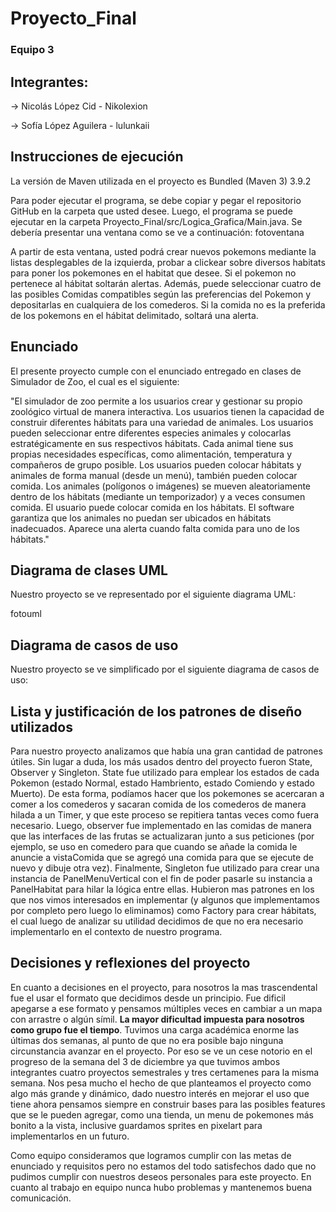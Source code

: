 # Proyecto_Final

### Equipo 3
## Integrantes: 
  -> Nicolás López Cid - Nikolexion
  
  -> Sofía López Aguilera - lulunkaii

## **Instrucciones de ejecución**

La versión de Maven utilizada en el proyecto es Bundled (Maven 3) 3.9.2

Para poder ejecutar el programa, se debe copiar y pegar el repositorio GitHub en la carpeta que usted desee. Luego, el programa se puede ejecutar en la carpeta Proyecto_Final/src/Logica_Grafica/Main.java.
Se debería presentar una ventana como se ve a continuación:
fotoventana

A partir de esta ventana, usted podrá crear nuevos pokemons mediante la listas desplegables de la izquierda, probar a clickear sobre diversos habitats para poner los pokemones en el habitat que desee. Si el pokemon no pertenece al hábitat soltarán alertas. Además, puede seleccionar cuatro de las posibles Comidas compatibles según las preferencias del Pokemon y depositarlas en cualquiera de los comederos. Si la comida no es la preferida de los pokemons en el hábitat delimitado, soltará una alerta. 


## **Enunciado**

El presente proyecto cumple con el enunciado entregado en clases de Simulador de Zoo, el cual es el siguiente:

"El simulador de zoo permite a los usuarios crear y gestionar su propio  zoológico virtual de manera interactiva. Los usuarios tienen la capacidad de construir diferentes hábitats para una variedad de animales.
Los usuarios pueden seleccionar entre diferentes especies  animales y colocarlas estratégicamente en sus respectivos hábitats. Cada animal tiene sus propias necesidades específicas, como alimentación, temperatura y compañeros de grupo posible.
Los usuarios pueden colocar hábitats y animales de forma manual (desde un menú), también pueden colocar comida. Los animales (polígonos o imágenes) se mueven aleatoriamente dentro de los hábitats (mediante un temporizador) y a veces consumen comida. El usuario puede colocar comida en los hábitats.
El software garantiza que los animales no puedan ser ubicados en hábitats inadecuados. Aparece una alerta cuando falta comida para uno de los hábitats."



## **Diagrama de clases UML**

Nuestro proyecto se ve representado por el siguiente diagrama UML:

fotouml

## **Diagrama de casos de uso**

Nuestro proyecto se ve simplificado por el siguiente diagrama de casos de uso:

## **Lista y justificación de los patrones de diseño utilizados**

Para nuestro proyecto analizamos que había una gran cantidad de patrones útiles. Sin lugar a duda, los más usados dentro del proyecto fueron State, Observer y Singleton. State fue utilizado para emplear los estados de cada Pokemon (estado Normal, estado Hambriento, estado Comiendo y estado Muerto). De esta forma, podíamos hacer que los pokemones se acercaran a comer a los comederos y sacaran comida de los comederos de manera hilada a un Timer, y que este proceso se repitiera tantas veces como fuera necesario. Luego, observer fue implementado en las comidas de manera que las interfaces de las frutas se actualizaran junto a sus peticiones (por ejemplo, se uso en comedero para que cuando se añade la comida le anuncie a vistaComida que se agregó una comida para que se ejecute de nuevo y dibuje otra vez). Finalmente, Singleton fue utilizado para crear una instancia de PanelMenuVertical con el fin de poder pasarle su instancia a PanelHabitat para hilar la lógica entre ellas. 
Hubieron mas patrones en los que nos vimos interesados en implementar (y algunos que implementamos por completo pero luego lo eliminamos) como Factory para crear hábitats, el cual luego de analizar su utilidad decidimos de que no era necesario implementarlo en el contexto de nuestro programa.

## **Decisiones y reflexiones del proyecto**

En cuanto a decisiones en el proyecto, para nosotros la mas trascendental fue el usar el formato que decidimos desde un principio. Fue dificil apegarse a ese formato y pensamos múltiples veces en cambiar a un mapa con arrastre o algún símil. **La mayor dificultad impuesta para nosotros como grupo fue el tiempo**. Tuvimos una carga académica enorme las últimas dos semanas, al punto de que no era posible bajo ninguna circunstancia avanzar en el proyecto. Por eso se ve un cese notorio en el progreso de la semana del 3 de diciembre ya que tuvimos ambos integrantes cuatro proyectos semestrales y tres certamenes para la misma semana. Nos pesa mucho el hecho de que planteamos el proyecto como algo más grande y dinámico, dado nuestro interés en mejorar el uso que tiene ahora pensamos siempre en construir bases para las posibles features que se le pueden agregar, como una tienda, un menu de pokemones más bonito a la vista, inclusive guardamos sprites en pixelart para implementarlos en un futuro.

Como equipo consideramos que logramos cumplir con las metas de enunciado y requisitos pero no estamos del todo satisfechos dado que no pudimos cumplir con nuestros deseos personales para este proyecto. En cuanto al trabajo en equipo nunca hubo problemas y mantenemos buena comunicación. 

